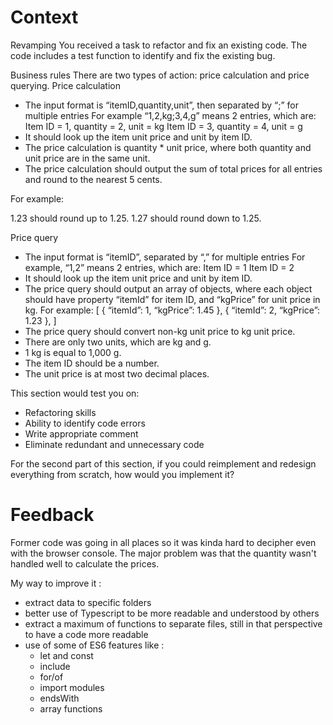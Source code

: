 # Context

Revamping
You received a task to refactor and fix an existing code. The code includes a test function to identify and fix the existing bug.
 
Business rules
There are two types of action: price calculation and price querying.
Price calculation
- The input format is “itemID,quantity,unit”, then separated by “;” for multiple entries
For example “1,2,kg;3,4,g” means 2 entries, which are:
Item ID = 1, quantity = 2, unit = kg
Item ID = 3, quantity = 4, unit = g
- It should look up the item unit price and unit by item ID.
- The price calculation is quantity * unit price, where both quantity and unit price are in the same unit.
- The price calculation should output the sum of total prices for all entries and round to the nearest 5 cents.

For example:

1.23 should round up to 1.25.
1.27 should round down to 1.25.

Price query

- The input format is “itemID”, separated by “,” for multiple entries
For example, “1,2” means 2 entries, which are:
Item ID = 1
Item ID = 2
- It should look up the item unit price and unit by item ID.
- The price query should output an array of objects, where each object should have property “itemId” for item ID, and “kgPrice” for unit price in kg.
For example: [ 
  	{ “itemId”: 1, “kgPrice”: 1.45 },
  	{ “itemId”: 2, “kgPrice”: 1.23 },
]
- The price query should convert non-kg unit price to kg unit price.
- There are only two units, which are kg and g.
- 1 kg is equal to 1,000 g.
- The item ID should be a number.
- The unit price is at most two decimal places.
 
This section would test you on:

- Refactoring skills
- Ability to identify code errors
- Write appropriate comment
- Eliminate redundant and unnecessary code
 
For the second part of this section, if you could reimplement and redesign everything from scratch, how would you implement it?

# Feedback

Former code was going in all places so it was kinda hard to decipher even with the browser console. The major problem was that the quantity wasn't 
handled well to calculate the prices.

My way to improve it : 

- extract data to specific folders
- better use of Typescript to be more readable and understood by others
- extract a maximum of functions to separate files, still in that perspective to have a code more readable
- use of some of ES6 features like : 
  - let and const
  - include
  - for/of
  - import modules
  - endsWith
  - array functions

